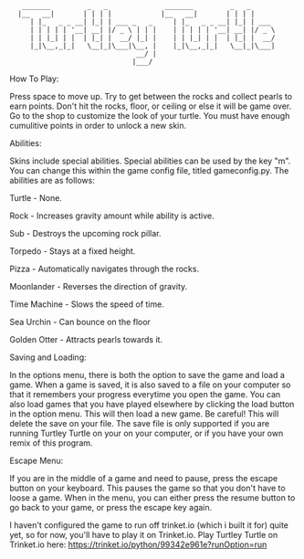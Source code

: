 ```
   _______         _   _              _______         _   _      
  |__   __|       | | | |            |__   __|       | | | |     
     | |_   _ _ __| |_| | ___ _   _     | |_   _ _ __| |_| | ___ 
     | | | | | '__| __| |/ _ \ | | |    | | | | | '__| __| |/ _ \
     | | |_| | |  | |_| |  __/ |_| |    | | |_| | |  | |_| |  __/
     |_|\__,_|_|   \__|_|\___|\__, |    |_|\__,_|_|   \__|_|\___|
                               __/ |                             
                              |___/
```

How To Play:

  Press space to move up. Try to get between the rocks and collect pearls
to earn points. Don't hit the rocks, floor, or ceiling or else it will be
game over. Go to the shop to customize the look of your turtle. You must
have enough cumulitive points in order to unlock a new skin.

Abilities:

  Skins include special abilities. Special abilities can be used by the key "m".
You can change this within the game config file, titled gameconfig.py. The abilities
are as follows:

  Turtle - None.
  
  Rock - Increases gravity amount while ability is active.
  
  Sub - Destroys the upcoming rock pillar.
  
  Torpedo - Stays at a fixed height.
  
  Pizza - Automatically navigates through the rocks.
  
  Moonlander - Reverses the direction of gravity.
  
  Time Machine - Slows the speed of time.
  
  Sea Urchin - Can bounce on the floor
  
  Golden Otter - Attracts pearls towards it.
  
Saving and Loading:

  In the options menu, there is both the option to save the game and load a game.
When a game is saved, it is also saved to a file on your computer so that it remembers
your progress everytime you open the game. You can also load games that you have played
elsewhere by clicking the load button in the option menu. This will then load a new game.
Be careful! This will delete the save on your file. The save file is only supported if
you are running Turtley Turtle on your on your computer, or if you have your own remix
of this program.

Escape Menu:

  If you are in the middle of a game and need to pause, press the escape button on
your keyboard. This pauses the game so that you don't have to loose a game. When in
the menu, you can either press the resume button to go back to your game, or press
the escape key again.


I haven't configured the game to run off trinket.io (which i built it for) quite yet, so for now, you'll have to play it on Trinket.io.
Play Turtley Turtle on Trinket.io here: https://trinket.io/python/99342e961e?runOption=run

